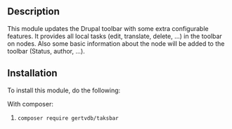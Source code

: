 Description
-----------
This module updates the Drupal toolbar with some extra configurable features.
It provides all local tasks (edit, translate, delete, ...) in the toolbar on nodes.
Also some basic information about the node will be added to the toolbar (Status, author, ...). 

Installation
------------
To install this module, do the following:

With composer:
1. ```composer require gertvdb/taksbar```

